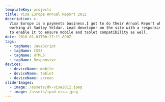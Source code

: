 ```yaml
---
templateKey: projects
title: Visa Europe Annual Report 2012
description: >-
  Visa Europe is a payments business.I got to do their Annual Report whilst
  working at Radley Yeldar. Lead developer on the site with a responsive design
  to enable it to ensure mobile and tablet compatibility as well.
date: 2010-01-01T00:27:11.890Z
tags:
  - tagName: JavaScript
  - tagName: CSS3
  - tagName: HTML5
  - tagName: Responsive
devices:
  - deviceName: mobile
  - deviceName: tablet
  - deviceName: screen
sliderImages:
  - image: /assets/dk-visa2012.jpeg
  - image: /assets/ipad-visa.jpeg
---
```

